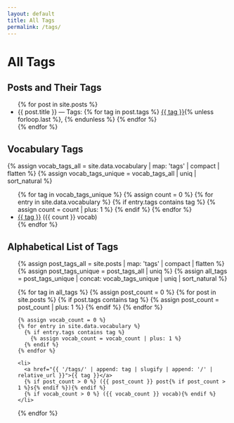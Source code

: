 ```yaml
---
layout: default
title: All Tags
permalink: /tags/
---
```


<h1>All Tags</h1>

<!-- 1️⃣ List of Posts and their tags -->
<h2>Posts and Their Tags</h2>
<ul>
  {% for post in site.posts %}
    <li>
      {{ post.title }} — Tags:
      {% for tag in post.tags %}
        <a href="{{ '/tags/' | append: tag | slugify | append: '/' | relative_url }}">{{ tag }}</a>{% unless forloop.last %}, {% endunless %}
      {% endfor %}
    </li>
  {% endfor %}
</ul>

<!-- 2️⃣ List of Vocabulary Tags with counts -->
<h2>Vocabulary Tags</h2>
{% assign vocab_tags_all = site.data.vocabulary | map: 'tags' | compact | flatten %}
{% assign vocab_tags_unique = vocab_tags_all | uniq | sort_natural %}

<ul>
  {% for tag in vocab_tags_unique %}
    {% assign count = 0 %}
    {% for entry in site.data.vocabulary %}
      {% if entry.tags contains tag %}
        {% assign count = count | plus: 1 %}
      {% endif %}
    {% endfor %}
    <li>
      <a href="{{ '/tags/' | append: tag | slugify | append: '/' | relative_url }}">{{ tag }}</a> ({{ count }} vocab)
    </li>
  {% endfor %}
</ul>

<!-- 3️⃣ Alphabetical list of all tags with counts -->
<h2>Alphabetical List of Tags</h2>

<ul class="all-tags">
  {% assign post_tags_all = site.posts | map: 'tags' | compact | flatten %}
  {% assign post_tags_unique = post_tags_all | uniq %}
  {% assign all_tags = post_tags_unique | concat: vocab_tags_unique | uniq | sort_natural %}

  {% for tag in all_tags %}
    {% assign post_count = 0 %}
    {% for post in site.posts %}
      {% if post.tags contains tag %}
        {% assign post_count = post_count | plus: 1 %}
      {% endif %}
    {% endfor %}

    {% assign vocab_count = 0 %}
    {% for entry in site.data.vocabulary %}
      {% if entry.tags contains tag %}
        {% assign vocab_count = vocab_count | plus: 1 %}
      {% endif %}
    {% endfor %}

    <li>
      <a href="{{ '/tags/' | append: tag | slugify | append: '/' | relative_url }}">{{ tag }}</a>
      {% if post_count > 0 %} ({{ post_count }} post{% if post_count > 1 %}s{% endif %}){% endif %}
      {% if vocab_count > 0 %} ({{ vocab_count }} vocab){% endif %}
    </li>
  {% endfor %}
</ul>
